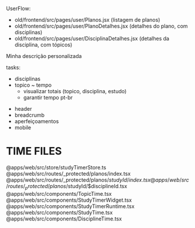 UserFlow:
  - old/frontend/src/pages/user/Planos.jsx (listagem de planos)
  - old/frontend/src/pages/user/PlanoDetalhes.jsx (detalhes do plano, com disciplinas)
  - old/frontend/src/pages/user/DisciplinaDetalhes.jsx (detalhes da disciplina, com tópicos)

Minha descrição personalizada

tasks:
* disciplinas
* topico
~ tempo
  - visualizar totais (topico, disciplina, estudo)
  - garantir tempo pt-br
- header
- breadcrumb
- aperfeiçoamentos
- mobile


# TIME FILES
@apps/web/src/store/studyTimerStore.ts
@apps/web/src/routes/_protected/planos/index.tsx
@apps/web/src/routes/_protected/planos/$studyId/index.tsx
@apps/web/src/routes/_protected/planos/$studyId/$disciplineId.tsx
@apps/web/src/components/TopicTime.tsx
@apps/web/src/components/StudyTimerWidget.tsx
@apps/web/src/components/StudyTimerRuntime.tsx
@apps/web/src/components/StudyTime.tsx
@apps/web/src/components/DisciplineTime.tsx